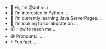 - 👋 Hi, I’m @John Li
- 👀 I’m interested in Python ...
- 🌱 I’m currently learning Java ServerPages...
- 💞️ I’m looking to collaborate on ...
- 📫 How to reach me ...
- 😄 Pronouns: ...
- ⚡ Fun fact: ...

<!---
whybaby996/whybaby996 is a ✨ special ✨ repository because its `README.md` (this file) appears on your GitHub profile.
You can click the Preview link to take a look at your changes.
--->
